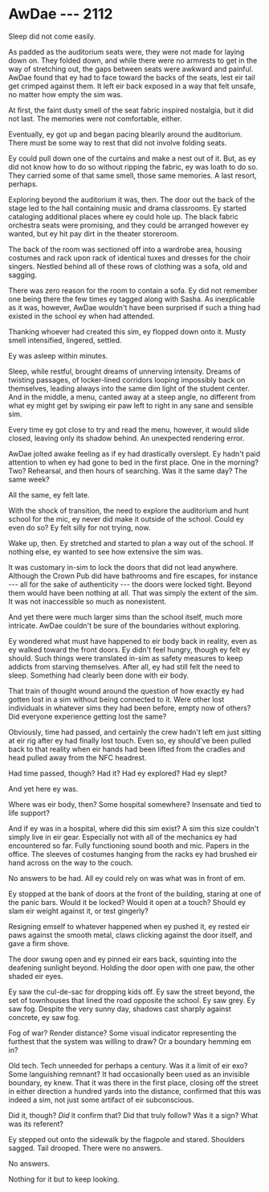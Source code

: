 # AwDae --- 2112

Sleep did not come easily.

As padded as the auditorium seats were, they were not made for laying down on. They folded down, and while there were no armrests to get in the way of stretching out, the gaps between seats were awkward and painful. AwDae found that ey had to face toward the backs of the seats, lest eir tail get crimped against them. It left eir back exposed in a way that felt unsafe, no matter how empty the sim was.

At first, the faint dusty smell of the seat fabric inspired nostalgia, but it did not last. The memories were not comfortable, either.

Eventually, ey got up and began pacing blearily around the auditorium. There must be some way to rest that did not involve folding seats.

Ey could pull down one of the curtains and make a nest out of it. But, as ey did not know how to do so without ripping the fabric, ey was loath to do so. They carried some of that same smell, those same memories. A last resort, perhaps.

Exploring beyond the auditorium it was, then. The door out the back of the stage led to the hall containing music and drama classrooms. Ey started cataloging additional places where ey could hole up. The black fabric orchestra seats were promising, and they could be arranged however ey wanted, but ey hit pay dirt in the theater storeroom.

The back of the room was sectioned off into a wardrobe area, housing costumes and rack upon rack of identical tuxes and dresses for the choir singers. Nestled behind all of these rows of clothing was a sofa, old and sagging.

There was zero reason for the room to contain a sofa. Ey did not remember one being there the few times ey tagged along with Sasha. As inexplicable as it was, however, AwDae wouldn't have been surprised if such a thing had existed in the school ey when had attended.

Thanking whoever had created this sim, ey flopped down onto it. Musty smell intensified, lingered, settled.

Ey was asleep within minutes.

Sleep, while restful, brought dreams of unnerving intensity. Dreams of twisting passages, of locker-lined corridors looping impossibly back on themselves, leading always into the same dim light of the student center. And in the middle, a menu, canted away at a steep angle, no different from what ey might get by swiping eir paw left to right in any sane and sensible sim.

Every time ey got close to try and read the menu, however, it would slide closed, leaving only its shadow behind. An unexpected rendering error.

AwDae jolted awake feeling as if ey had drastically overslept. Ey hadn't paid attention to when ey had gone to bed in the first place. One in the morning? Two? Rehearsal, and then hours of searching. Was it the same day? The same week?

All the same, ey felt late.

With the shock of transition, the need to explore the auditorium and hunt school for the mic, ey never did make it outside of the school. Could ey even do so? Ey felt silly for not trying, now.

Wake up, then. Ey stretched and started to plan a way out of the school. If nothing else, ey wanted to see how extensive the sim was.

It was customary in-sim to lock the doors that did not lead anywhere. Although the Crown Pub did have bathrooms and fire escapes, for instance --- all for the sake of authenticity --- the doors were locked tight. Beyond them would have been nothing at all. That was simply the extent of the sim. It was not inaccessible so much as nonexistent.

And yet there were much larger sims than the school itself, much more intricate. AwDae couldn't be sure of the boundaries without exploring.

Ey wondered what must have happened to eir body back in reality, even as ey walked toward the front doors. Ey didn't feel hungry, though ey felt ey should. Such things were translated in-sim as safety measures to keep addicts from starving themselves. After all, ey had still felt the need to sleep. Something had clearly been done with eir body.

That train of thought wound around the question of how exactly ey had gotten lost in a sim without being connected to it. Were other lost individuals in whatever sims they had been before, empty now of others? Did everyone experience getting lost the same?

Obviously, time had passed, and certainly the crew hadn't left em just sitting at eir rig after ey had finally lost touch. Even so, ey should've been pulled back to that reality when eir hands had been lifted from the cradles and head pulled away from the NFC headrest.

Had time passed, though? Had it? Had ey explored? Had ey slept?

And yet here ey was.

Where was eir body, then? Some hospital somewhere? Insensate and tied to life support?

And if ey was in a hospital, where did this sim exist? A sim this size couldn't simply live in eir gear. Especially not with all of the mechanics ey had encountered so far. Fully functioning sound booth and mic. Papers in the office. The sleeves of costumes hanging from the racks ey had brushed eir hand across on the way to the couch.

No answers to be had. All ey could rely on was what was in front of em.

Ey stopped at the bank of doors at the front of the building, staring at one of the panic bars. Would it be locked? Would it open at a touch? Should ey slam eir weight against it, or test gingerly?

Resigning emself to whatever happened when ey pushed it, ey rested eir paws against the smooth metal, claws clicking against the door itself, and gave a firm shove.

The door swung open and ey pinned eir ears back, squinting into the deafening sunlight beyond. Holding the door open with one paw, the other shaded eir eyes.

Ey saw the cul-de-sac for dropping kids off. Ey saw the street beyond, the set of townhouses that lined the road opposite the school. Ey saw grey. Ey saw fog. Despite the very sunny day, shadows cast sharply against concrete, ey saw fog.

Fog of war? Render distance? Some visual indicator representing the furthest that the system was willing to draw? Or a boundary hemming em in?

Old tech. Tech unneeded for perhaps a century. Was it a limit of eir exo? Some languishing remnant? It had occasionally been used as an invisible boundary, ey knew. That it was there in the first place, closing off the street in either direction a hundred yards into the distance, confirmed that this was indeed a sim, not just some artifact of eir subconscious.

Did it, though? *Did* it confirm that? Did that truly follow? Was it a sign? What was its referent?

Ey stepped out onto the sidewalk by the flagpole and stared. Shoulders sagged. Tail drooped. There were no answers.

No answers.

Nothing for it but to keep looking.
